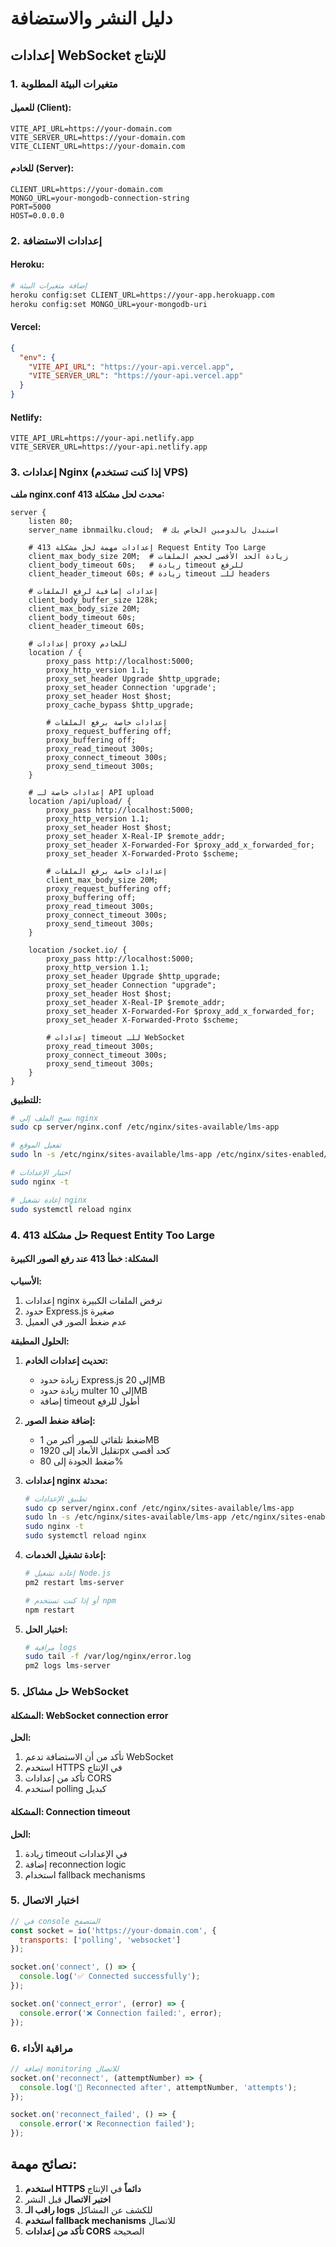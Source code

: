 # دليل النشر والاستضافة

## إعدادات WebSocket للإنتاج

### 1. متغيرات البيئة المطلوبة

#### للعميل (Client):
```env
VITE_API_URL=https://your-domain.com
VITE_SERVER_URL=https://your-domain.com
VITE_CLIENT_URL=https://your-domain.com
```

#### للخادم (Server):
```env
CLIENT_URL=https://your-domain.com
MONGO_URL=your-mongodb-connection-string
PORT=5000
HOST=0.0.0.0
```

### 2. إعدادات الاستضافة

#### Heroku:
```bash
# إضافة متغيرات البيئة
heroku config:set CLIENT_URL=https://your-app.herokuapp.com
heroku config:set MONGO_URL=your-mongodb-uri
```

#### Vercel:
```json
{
  "env": {
    "VITE_API_URL": "https://your-api.vercel.app",
    "VITE_SERVER_URL": "https://your-api.vercel.app"
  }
}
```

#### Netlify:
```env
VITE_API_URL=https://your-api.netlify.app
VITE_SERVER_URL=https://your-api.netlify.app
```

### 3. إعدادات Nginx (إذا كنت تستخدم VPS)

**ملف nginx.conf محدث لحل مشكلة 413:**

```nginx
server {
    listen 80;
    server_name ibnmailku.cloud;  # استبدل بالدومين الخاص بك
    
    # إعدادات مهمة لحل مشكلة 413 Request Entity Too Large
    client_max_body_size 20M;  # زيادة الحد الأقصى لحجم الملفات
    client_body_timeout 60s;   # زيادة timeout للرفع
    client_header_timeout 60s; # زيادة timeout للـ headers
    
    # إعدادات إضافية لرفع الملفات
    client_body_buffer_size 128k;
    client_max_body_size 20M;
    client_body_timeout 60s;
    client_header_timeout 60s;
    
    # إعدادات proxy للخادم
    location / {
        proxy_pass http://localhost:5000;
        proxy_http_version 1.1;
        proxy_set_header Upgrade $http_upgrade;
        proxy_set_header Connection 'upgrade';
        proxy_set_header Host $host;
        proxy_cache_bypass $http_upgrade;
        
        # إعدادات خاصة برفع الملفات
        proxy_request_buffering off;
        proxy_buffering off;
        proxy_read_timeout 300s;
        proxy_connect_timeout 300s;
        proxy_send_timeout 300s;
    }
    
    # إعدادات خاصة لـ API upload
    location /api/upload/ {
        proxy_pass http://localhost:5000;
        proxy_http_version 1.1;
        proxy_set_header Host $host;
        proxy_set_header X-Real-IP $remote_addr;
        proxy_set_header X-Forwarded-For $proxy_add_x_forwarded_for;
        proxy_set_header X-Forwarded-Proto $scheme;
        
        # إعدادات خاصة برفع الملفات
        client_max_body_size 20M;
        proxy_request_buffering off;
        proxy_buffering off;
        proxy_read_timeout 300s;
        proxy_connect_timeout 300s;
        proxy_send_timeout 300s;
    }

    location /socket.io/ {
        proxy_pass http://localhost:5000;
        proxy_http_version 1.1;
        proxy_set_header Upgrade $http_upgrade;
        proxy_set_header Connection "upgrade";
        proxy_set_header Host $host;
        proxy_set_header X-Real-IP $remote_addr;
        proxy_set_header X-Forwarded-For $proxy_add_x_forwarded_for;
        proxy_set_header X-Forwarded-Proto $scheme;
        
        # إعدادات timeout للـ WebSocket
        proxy_read_timeout 300s;
        proxy_connect_timeout 300s;
        proxy_send_timeout 300s;
    }
}
```

**للتطبيق:**
```bash
# نسخ الملف إلى nginx
sudo cp server/nginx.conf /etc/nginx/sites-available/lms-app

# تفعيل الموقع
sudo ln -s /etc/nginx/sites-available/lms-app /etc/nginx/sites-enabled/

# اختبار الإعدادات
sudo nginx -t

# إعادة تشغيل nginx
sudo systemctl reload nginx
```

### 4. حل مشكلة 413 Request Entity Too Large

#### المشكلة: خطأ 413 عند رفع الصور الكبيرة
**الأسباب:**
1. إعدادات nginx ترفض الملفات الكبيرة
2. حدود Express.js صغيرة
3. عدم ضغط الصور في العميل

**الحلول المطبقة:**

1. **تحديث إعدادات الخادم:**
   - زيادة حدود Express.js إلى 20MB
   - زيادة حدود multer إلى 10MB
   - إضافة timeout أطول للرفع

2. **إضافة ضغط الصور:**
   - ضغط تلقائي للصور أكبر من 1MB
   - تقليل الأبعاد إلى 1920px كحد أقصى
   - ضغط الجودة إلى 80%

3. **إعدادات nginx محدثة:**
   ```bash
   # تطبيق الإعدادات
   sudo cp server/nginx.conf /etc/nginx/sites-available/lms-app
   sudo ln -s /etc/nginx/sites-available/lms-app /etc/nginx/sites-enabled/
   sudo nginx -t
   sudo systemctl reload nginx
   ```

4. **إعادة تشغيل الخدمات:**
   ```bash
   # إعادة تشغيل Node.js
   pm2 restart lms-server
   
   # أو إذا كنت تستخدم npm
   npm restart
   ```

5. **اختبار الحل:**
   ```bash
   # مراقبة logs
   sudo tail -f /var/log/nginx/error.log
   pm2 logs lms-server
   ```

### 5. حل مشاكل WebSocket

#### المشكلة: WebSocket connection error
**الحل:**
1. تأكد من أن الاستضافة تدعم WebSocket
2. استخدم HTTPS في الإنتاج
3. تأكد من إعدادات CORS
4. استخدم polling كبديل

#### المشكلة: Connection timeout
**الحل:**
1. زيادة timeout في الإعدادات
2. إضافة reconnection logic
3. استخدام fallback mechanisms

### 5. اختبار الاتصال

```javascript
// في console المتصفح
const socket = io('https://your-domain.com', {
  transports: ['polling', 'websocket']
});

socket.on('connect', () => {
  console.log('✅ Connected successfully');
});

socket.on('connect_error', (error) => {
  console.error('❌ Connection failed:', error);
});
```

### 6. مراقبة الأداء

```javascript
// إضافة monitoring للاتصال
socket.on('reconnect', (attemptNumber) => {
  console.log('🔄 Reconnected after', attemptNumber, 'attempts');
});

socket.on('reconnect_failed', () => {
  console.error('❌ Reconnection failed');
});
```

## نصائح مهمة:

1. **استخدم HTTPS دائماً** في الإنتاج
2. **اختبر الاتصال** قبل النشر
3. **راقب الـ logs** للكشف عن المشاكل
4. **استخدم fallback mechanisms** للاتصال
5. **تأكد من إعدادات CORS** الصحيحة
